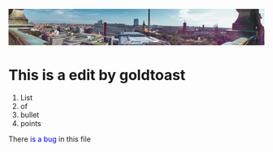  ![banner](./img/berlin.jpg)

 # This is a edit by goldtoast

1. List
2. of
3. bullet
4. points

<p> There <span style="color:blue">is a bug</span> in this file</p>
